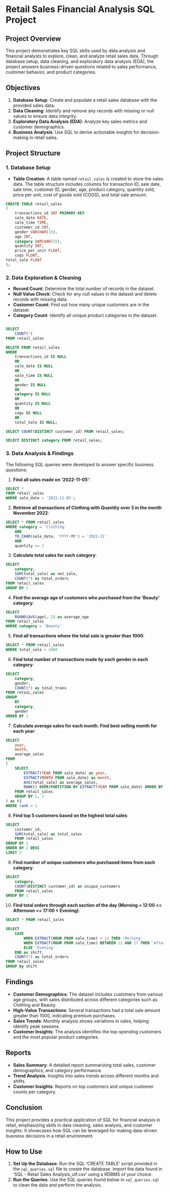 # Retail Sales Financial Analysis SQL Project

## Project Overview

This project demonstrates key SQL skills used by data analysts and financial analysts to explore, clean, and analyze retail sales data. Through database setup, data cleaning, and exploratory data analysis (EDA), the project answers business-driven questions related to sales performance, customer behavior, and product categories.

## Objectives

1. **Database Setup**: Create and populate a retail sales database with the provided sales data.
2. **Data Cleaning**: Identify and remove any records with missing or null values to ensure data integrity.
3. **Exploratory Data Analysis (EDA)**: Analyze key sales metrics and customer demographics.
4. **Business Analysis**: Use SQL to derive actionable insights for decision-making in retail sales.

## Project Structure

### 1. Database Setup

- **Table Creation**: A table named `retail_sales` is created to store the sales data. The table structure includes columns for transaction ID, sale date, sale time, customer ID, gender, age, product category, quantity sold, price per unit, cost of goods sold (COGS), and total sale amount.

```sql
CREATE TABLE retail_sales
(
	transactions_id INT PRIMARY KEY
	sale_date DATE,
	sale_time TIME,
	customer_id INT,
	gender VARCHAR(15),
	age INT,
	category VARCHAR(15),
	quantity INT,
	price_per_unit FLOAT,
	cogs FLOAT,
total_sale FLOAT
);
```

### 2. Data Exploration & Cleaning

- **Record Count**: Determine the total number of records in the dataset.
- **Null Value Check**: Check for any null values in the dataset and delete records with missing data.
- **Customer Count**: Find out how many unique customers are in the dataset.
- **Category Count**: Identify all unique product categories in the dataset.


```sql

SELECT
	COUNT(*)
FROM retail_sales

DELETE FROM retail_sales
WHERE
	transactions_id IS NULL
	OR
	sale_date IS NULL
	OR
	sale_time IS NULL
	OR 
	gender IS NULL
	OR
	category IS NULL
	OR
	quantity IS NULL
	OR
	cogs IS NULL
	OR
	total_Sale IS NULL;

SELECT COUNT(DISTINCT customer_id) FROM retail_sales;

SELECT DISTINCT category FROM retail_sales;
```

### 3. Data Analysis & Findings

The following SQL queries were developed to answer specific business questions:

1. **Find all sales made on '2022-11-05'**:
```sql
SELECT *
FROM retail_sales
WHERE sale_date = '2022-11-05';
```

2. **Retrieve all transactions of Clothing with Quantity over 3 in the month November 2022**:
```sql
SELECT * FROM retail_sales
WHERE category = 'Clothing'
	AND
	TO_CHAR(sale_date, 'YYYY-MM') = '2022-11'
	AND
	quantity >= 3
```

3. **Calculate total sales for each category**:
```sql
SELECT 
	category,
	SUM(total_sale) as net_sale,
	COUNT(*) as total_orders
FROM retail_sales
GROUP BY 1
```

4. **Find the average age of customers who purchased from the 'Beauty' category**:
```sql
SELECT
	ROUND(AVG(age), 2) as average_age
FROM retail_sales
WHERE category = 'Beauty'
```

5. **Find all transactions where the total sale is greater than 1000**:
```sql
SELECT * FROM retail_sales
WHERE total_sale > 1000
```

6. **Find total number of transactions made by each gender in each category**:
```sql
SELECT
	category,
	gender,
	COUNT(*) as total_trans
FROM retaiL_sales
GROUP
	BY
	category,
	gender
ORDER BY 1
```

7. **Calculate average sales for each month. Find best selling month for each year**:
```sql
SELECT 
	year,
	month,
	average_sales
FROM
(
	SELECT 
		EXTRACT(YEAR FROM sale_date) as year,
		EXTRACT(MONTH FROM sale_date) as month,
		AVG(total_sale) as average_sales,
		RANK() OVER(PARTITION BY EXTRACT(YEAR FROM sale_date) ORDER BY AVG(total_sale) DESC) as rank
	FROM retail_sales
	GROUP BY 1, 2
) as t1
WHERE rank = 1
```

8. **Find top 5 customers based on the highest total sales**:
```sql
SELECT
	customer_id,
	SUM(total_sale) as total_sales
	FROM retail_sales
GROUP BY 1
ORDER BY 2 DESC
LIMIT 5
```

9. **Find number of unique customers who purchased items from each category**:
```sql
SELECT
	category,
	COUNT(DISTINCT customer_id) as unique_customers
	FROM retail_sales
GROUP BY 1
```

10. **Find total orders through each section of the day (Morning < 12:00 <= Afternoon <= 17:00 < Evening)**:
```sql
SELECT * FROM retail_sales

SELECT
	CASE
		WHEN EXTRACT(HOUR FROM sale_time) < 12 THEN 'Morning'
		WHEN EXTRACT(HOUR FROM sale_time) BETWEEN 12 AND 17 THEN 'Afternoon'
		ELSE 'Evening'
	END as shift,
	COUNT(*) as total_orders
FROM retail_sales
GROUP by shift
```

## Findings

- **Customer Demographics**: The dataset includes customers from various age groups, with sales distributed across different categories such as Clothing and Beauty.
- **High-Value Transactions**: Several transactions had a total sale amount greater than 1000, indicating premium purchases.
- **Sales Trends**: Monthly analysis shows variations in sales, helping identify peak seasons.
- **Customer Insights**: The analysis identifies the top-spending customers and the most popular product categories.

## Reports

- **Sales Summary**: A detailed report summarizing total sales, customer demographics, and category performance.
- **Trend Analysis**: Insights into sales trends across different months and shifts.
- **Customer Insights**: Reports on top customers and unique customer counts per category.

## Conclusion

This project provides a practical application of SQL for financial analysis in retail, emphasizing skills in data cleaning, sales analysis, and customer insights. It showcases how SQL can be leveraged for making data-driven business decisions in a retail environment.

## How to Use

1. **Set Up the Database**: Run the SQL ‘CREATE TABLE’ script provided in the `sql_queries.sql` file to create the database. Import the data found in ‘SQL - Retail Sales Analysis_utf.csv’ using a RDBMS of your choice.
2. **Run the Queries**: Use the SQL queries found below in `sql_queries.sql` to clean the data and perform the analysis.

